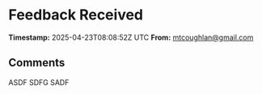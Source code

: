 # Feedback Received

**Timestamp:** 2025-04-23T08:08:52Z UTC
**From:** mtcoughlan@gmail.com

## Comments
ASDF SDFG SADF
